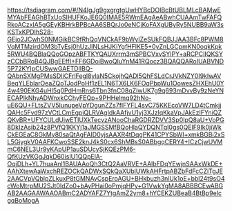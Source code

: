 https://tsdiagram.com/#/N4IgJg9gxgrgtgUwHYBcDOIBcBtUBLMLcBAMwEMYAbFEAGhBTxUoSIHUFKoJE6Q0IMAE5RWmEAgAeABwhCUAAmTwFAFQRkoACzxIA5gGEyKBHrkBPBcAA6SBQrJo0eNCjKoFAXgUByRy5NUBB9aW3sKSTxKPDIhS28-GEjo2JCwhS0NMGikBC9fRhQqVNCkAF9bWylZeSUkFQBJJAA3BFc8PWM8VqMTMzirdOM3bTyEsj0hUzJINLsHJKiYgfHFlKE5+0yZnLGCpmKN0oqkKpk5RWU4BQBlaQQoGOpzABFTKYQAUXrrm3mSPBCVxvSYIPY+aRCPCIIQKSYzCCbBRoB4QJBgEEffI+FF6GDoiBwoQIuYnM41RQocz3BQAQQARoIUABVND5P72KYIpCUSwwGAETDIlBQ-QAbnSXMgPMsSDIiCFrlFegl8ylaN5CkojhQADl5QhFSLdCrJVkNZY0I9kIwAVBeqYLEblarOeaZQoTJodPoHf1zEL1N6TX6LK6FOqPbpWu1OowesZHXEhU0Y4w490EKG4uHI5q0PdHmRns6Tbn3fnC08qZiwUK7g9q693mDvvBy9zNeYNECAPIkNhyADWnxkCChyFEQp+9PHHelmq92hNo-uE6QU+FLtsZVV5IunupeVpYDgunZZs7fIFYFL4svC75KKEcoVW7LD4tCmkjjQAHc5Fvd97zVCtLCmEgpjQLRVAgIdkAAfjvU1yj3XJzlqKkaVpJAkEzIFYniQZQKvBR+UFYCULdUiwETIUXkTecvzANooChaRGDRZDVV3Sp0IpQ8aU+VoPG8DkIzAsib24z8PVfQ1KKYj1aJMGSSMfBQoHlaQYDQNTqI0gs0QEIF9Ik0jiWkCkEGEaC8GkMy80saQtAgFAID0yjsAAXR4tDqgPK41CPYSbWI+xmkBGBi2xSL5GiygkV0AAFKCwoSSE2knJ4kS0cx6ShMBsS0ABbgqCERY4+ICzCjwUVMmC6NEL3Ur9yKApUP1auSDUcySjKQEzPM6-QfKUzVKGgJqkD60isIU1QQpElA-OqjDLh+YL7huaAnl1BAUAAoQh3CtQ2AaVRVE+AAlbFDqYEwjnSAAxWkDE+AAhXtewAaWxchREZOCkQADWxSQkQaXUblUWkAHFrtpABZbFdFcCZiTgJE2AACVpVQblpZLkuxP8tGMNAyCspEroAGU+BHkbuzh3nlUk1oE+bbl24t9sO4cWoMtrpMU2SJt0IdZo0+bAyPHai0oPmjqHPy+G1VwkYgMA8ABBBCEwABGAB2AAGAAWAAOABmC2ADYAFZ7YtgAmZ2ym8+hYCEKZUBeaB4BtBp9eIcgqBoMogA